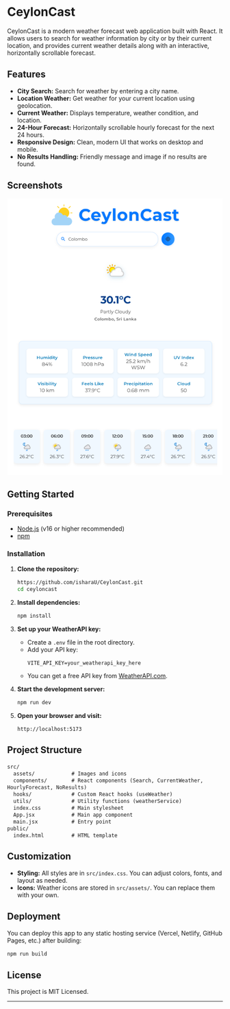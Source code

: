 # CeylonCast

CeylonCast is a modern weather forecast web application built with React. It allows users to search for weather information by city or by their current location, and provides current weather details along with an interactive, horizontally scrollable forecast.

## Features

- **City Search:** Search for weather by entering a city name.
- **Location Weather:** Get weather for your current location using geolocation.
- **Current Weather:** Displays temperature, weather condition, and location.
- **24-Hour Forecast:** Horizontally scrollable hourly forecast for the next 24 hours.
- **Responsive Design:** Clean, modern UI that works on desktop and mobile.
- **No Results Handling:** Friendly message and image if no results are found.

## Screenshots

![CeylonCast Screenshot](public\ceyloanCast_ss.png) 

## Getting Started

### Prerequisites

- [Node.js](https://nodejs.org/) (v16 or higher recommended)
- [npm](https://www.npmjs.com/) 

### Installation

1. **Clone the repository:**
   ```sh
   https://github.com/isharaU/CeylonCast.git
   cd ceyloncast
   ```

2. **Install dependencies:**
   ```sh
   npm install
   ```

3. **Set up your WeatherAPI key:**
   - Create a `.env` file in the root directory.
   - Add your API key:
     ```
     VITE_API_KEY=your_weatherapi_key_here
     ```
   - You can get a free API key from [WeatherAPI.com](https://www.weatherapi.com/).

4. **Start the development server:**
   ```sh
   npm run dev
   ```

5. **Open your browser and visit:**
   ```
   http://localhost:5173
   ```

## Project Structure

```
src/
  assets/            # Images and icons
  components/        # React components (Search, CurrentWeather, HourlyForecast, NoResults)
  hooks/             # Custom React hooks (useWeather)
  utils/             # Utility functions (weatherService)
  index.css          # Main stylesheet
  App.jsx            # Main app component
  main.jsx           # Entry point
public/
  index.html         # HTML template
```

## Customization

- **Styling:** All styles are in `src/index.css`. You can adjust colors, fonts, and layout as needed.
- **Icons:** Weather icons are stored in `src/assets/`. You can replace them with your own.

## Deployment

You can deploy this app to any static hosting service (Vercel, Netlify, GitHub Pages, etc.) after building:

```sh
npm run build
```

## License

This project is MIT Licensed.

---


